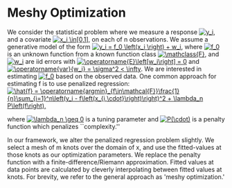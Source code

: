 # Meshy Optimization

We consider the statistical problem where we measure a response <a href="https://www.codecogs.com/eqnedit.php?latex=y_i" target="_blank"><img src="https://latex.codecogs.com/gif.latex?y_i" title="y_i" /></a>, and a covariate <a href="https://www.codecogs.com/eqnedit.php?latex=x_i&space;\in[0,1]" target="_blank"><img src="https://latex.codecogs.com/gif.latex?x_i&space;\in[0,1]" title="x_i \in[0,1]" /></a>, on each of n observations. We assume a generative model of the form <a href="https://www.codecogs.com/eqnedit.php?latex=y_i&space;=&space;f_0&space;\left(x_i&space;\right)&space;&plus;&space;w_i" target="_blank"><img src="https://latex.codecogs.com/gif.latex?y_i&space;=&space;f_0&space;\left(x_i&space;\right)&space;&plus;&space;w_i" title="y_i = f_0 \left(x_i \right) + w_i" /></a>, where <a href="https://www.codecogs.com/eqnedit.php?latex=f_0" target="_blank"><img src="https://latex.codecogs.com/gif.latex?f_0" title="f_0" /></a> is an unknown function from a known function class <a href="https://www.codecogs.com/eqnedit.php?latex=\mathclass{F}" target="_blank"><img src="https://latex.codecogs.com/gif.latex?\mathclass{F}" title="\mathclass{F}" /></a>, and <a href="https://www.codecogs.com/eqnedit.php?latex=w_i" target="_blank"><img src="https://latex.codecogs.com/gif.latex?w_i" title="w_i" /></a> are iid errors with <a href="https://www.codecogs.com/eqnedit.php?latex=\operatorname{E}\left[w_i\right]&space;=&space;0" target="_blank"><img src="https://latex.codecogs.com/gif.latex?\operatorname{E}\left[w_i\right]&space;=&space;0" title="\operatorname{E}\left[w_i\right] = 0" /></a> and <a href="https://www.codecogs.com/eqnedit.php?latex=\operatorname{var}{w_i}&space;=&space;\sigma^2&space;<&space;\infty" target="_blank"><img src="https://latex.codecogs.com/gif.latex?\operatorname{var}{w_i}&space;=&space;\sigma^2&space;<&space;\infty" title="\operatorname{var}{w_i} = \sigma^2 < \infty" /></a>. We are interested in estimating <a href="https://www.codecogs.com/eqnedit.php?latex=f_0" target="_blank"><img src="https://latex.codecogs.com/gif.latex?f_0" title="f_0" /></a> based on the observed data. One common approach for estimating f is to use penalized regression:<br/>
<a href="https://www.codecogs.com/eqnedit.php?latex=\hat{f}&space;=&space;\operatorname{argmin}_{f\in\mathcal{F}}\frac{1}{n}\sum_{i=1}^n\left(y_i&space;-&space;f\left(x_{i,\cdot}\right)\right)^2&space;&plus;&space;\lambda_n&space;P\left(f\right)," target="_blank"><img src="https://latex.codecogs.com/gif.latex?\hat{f}&space;=&space;\operatorname{argmin}_{f\in\mathcal{F}}\frac{1}{n}\sum_{i=1}^n\left(y_i&space;-&space;f\left(x_{i,\cdot}\right)\right)^2&space;&plus;&space;\lambda_n&space;P\left(f\right)," title="\hat{f} = \operatorname{argmin}_{f\in\mathcal{F}}\frac{1}{n}\sum_{i=1}^n\left(y_i - f\left(x_{i,\cdot}\right)\right)^2 + \lambda_n P\left(f\right)," /></a>

where <a href="https://www.codecogs.com/eqnedit.php?latex=\lambda_n&space;\geq&space;0" target="_blank"><img src="https://latex.codecogs.com/gif.latex?\lambda_n&space;\geq&space;0" title="\lambda_n \geq 0" /></a> is a tuning parameter and <a href="https://www.codecogs.com/eqnedit.php?latex=P(\cdot)" target="_blank"><img src="https://latex.codecogs.com/gif.latex?P(\cdot)" title="P(\cdot)" /></a> is a penalty function which penalizes ``complexity.''

In our framework, we alter the penalized regression problem slightly. We select a mesh of m knots over the domain of x, and use the fitted-values at those knots as our optimization parameters. We replace the penalty function with a finite-difference/Riemann approximation. Fitted values at data points are calculated by cleverly interpolating between fitted values at knots. For brevity, we refer to the general approach as 'meshy optimization.' 
